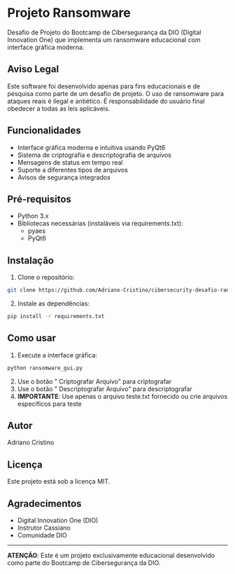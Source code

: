 # Projeto Ransomware

Desafio de Projeto do Bootcamp de Cibersegurança da DIO (Digital Innovation One) que implementa um ransomware educacional com interface gráfica moderna.

## Aviso Legal

Este software foi desenvolvido apenas para fins educacionais e de pesquisa como parte de um desafio de projeto. O uso de ransomware para ataques reais é ilegal e antiético. É responsabilidade do usuário final obedecer a todas as leis aplicáveis.

## Funcionalidades

- Interface gráfica moderna e intuitiva usando PyQt6
- Sistema de criptografia e descriptografia de arquivos
- Mensagens de status em tempo real
- Suporte a diferentes tipos de arquivos
- Avisos de segurança integrados

## Pré-requisitos

- Python 3.x
- Bibliotecas necessárias (instaláveis via requirements.txt):
  - pyaes
  - PyQt6

## Instalação

1. Clone o repositório:
```bash
git clone https://github.com/Adriano-Cristino/cibersecurity-desafio-ransomware
```

2. Instale as dependências:
```bash
pip install -r requirements.txt
```

## Como usar

1. Execute a interface gráfica:
```bash
python ransomware_gui.py
```

2. Use o botão " Criptografar Arquivo" para criptografar
3. Use o botão " Descriptografar Arquivo" para descriptografar
4. **IMPORTANTE**: Use apenas o arquivo teste.txt fornecido ou crie arquivos específicos para teste

## Autor

Adriano Cristino

## Licença

Este projeto está sob a licença MIT.

## Agradecimentos

- Digital Innovation One (DIO)
- Instrutor Cassiano
- Comunidade DIO

---
 **ATENÇÃO**: Este é um projeto exclusivamente educacional desenvolvido como parte do Bootcamp de Cibersegurança da DIO.

